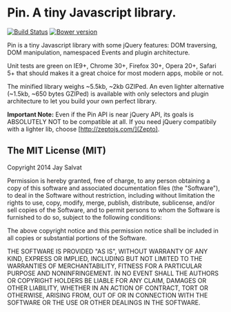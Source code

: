 Pin. A tiny Javascript library.
===============================

[![Build Status](https://travis-ci.org/jaysalvat/pin.png?branch=master)](https://travis-ci.org/jaysalvat/pin)
[![Bower version](https://badge.fury.io/bo/pin.svg)](http://badge.fury.io/bo/pin)

Pin is a tiny Javascript library with some jQuery features:
DOM traversing, DOM manipulation, namespaced Events and plugin architecture.

Unit tests are green on IE9+, Chrome 30+, Firefox 30+, Opera 20+, Safari 5+ 
that should makes it a great choice for most modern apps, mobile or not.

The minified library weighs ~5.5kb, ~2kb GZIPed.
An even lighter alternative (~1.5kb, ~650 bytes GZIPed) is available with only
selectors and plugin architecture to let you build your own perfect library.

**Important Note:** Even if the Pin API is near jQuery API, its goals is ABSOLUTELY NOT
to be compatible at all.
If you need jQuery compatibily with a lighter lib, choose [http://zeptojs.com/](Zepto).


The MIT License (MIT)
---------------------

Copyright 2014 Jay Salvat

Permission is hereby granted, free of charge, to any person
obtaining a copy of this software and associated documentation
files (the "Software"), to deal in the Software without
restriction, including without limitation the rights to use,
copy, modify, merge, publish, distribute, sublicense, and/or sell
copies of the Software, and to permit persons to whom the
Software is furnished to do so, subject to the following
conditions:

The above copyright notice and this permission notice shall be
included in all copies or substantial portions of the Software.

THE SOFTWARE IS PROVIDED "AS IS", WITHOUT WARRANTY OF ANY KIND,
EXPRESS OR IMPLIED, INCLUDING BUT NOT LIMITED TO THE WARRANTIES
OF MERCHANTABILITY, FITNESS FOR A PARTICULAR PURPOSE AND
NONINFRINGEMENT. IN NO EVENT SHALL THE AUTHORS OR COPYRIGHT
HOLDERS BE LIABLE FOR ANY CLAIM, DAMAGES OR OTHER LIABILITY,
WHETHER IN AN ACTION OF CONTRACT, TORT OR OTHERWISE, ARISING
FROM, OUT OF OR IN CONNECTION WITH THE SOFTWARE OR THE USE OR
OTHER DEALINGS IN THE SOFTWARE.

